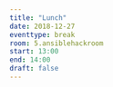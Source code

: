 ```yaml
---
title: "Lunch"
date: 2018-12-27
eventtype: break
room: 5.ansiblehackroom
start: 13:00
end: 14:00
draft: false
---
```

